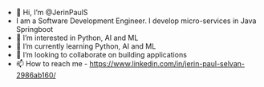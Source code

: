 - 👋 Hi, I’m @JerinPaulS
- I am a Software Development Engineer. I develop micro-services in Java Springboot
- 👀 I’m interested in Python, AI and ML
- 🌱 I’m currently learning Python, AI and ML
- 💞️ I’m looking to collaborate on building applications
- 📫 How to reach me - https://www.linkedin.com/in/jerin-paul-selvan-2986ab160/

<!---
JerinPaulS/JerinPaulS is a ✨ special ✨ repository because its `README.md` (this file) appears on your GitHub profile.
You can click the Preview link to take a look at your changes.
--->
